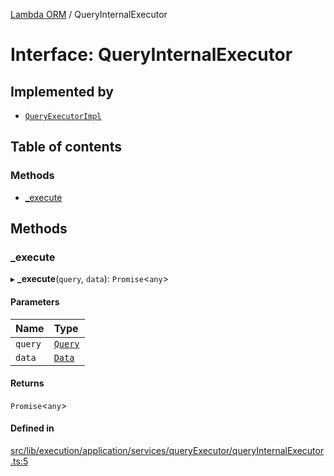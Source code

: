 [Lambda ORM](../README.md) / QueryInternalExecutor

# Interface: QueryInternalExecutor

## Implemented by

- [`QueryExecutorImpl`](../classes/QueryExecutorImpl.md)

## Table of contents

### Methods

- [\_execute](QueryInternalExecutor.md#_execute)

## Methods

### \_execute

▸ **_execute**(`query`, `data`): `Promise`\<`any`\>

#### Parameters

| Name | Type |
| :------ | :------ |
| `query` | [`Query`](../classes/Query.md) |
| `data` | [`Data`](../classes/Data.md) |

#### Returns

`Promise`\<`any`\>

#### Defined in

[src/lib/execution/application/services/queryExecutor/queryInternalExecutor.ts:5](https://github.com/lambda-orm/lambdaorm/blob/a1b2a8bd3335f82dbdf370484a84aa1caac0f9fa/src/lib/execution/application/services/queryExecutor/queryInternalExecutor.ts#L5)
